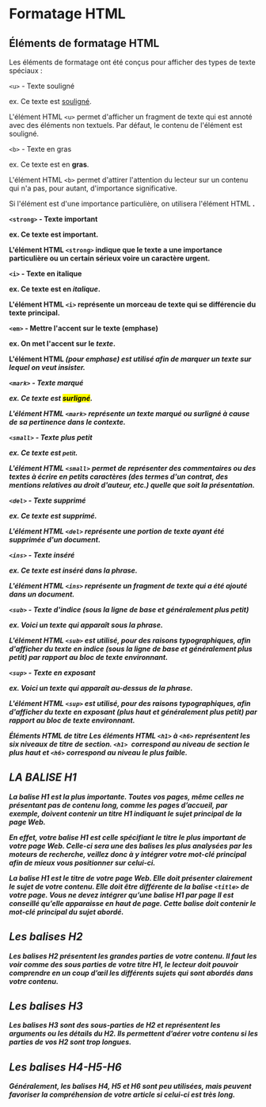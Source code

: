 # Formatage HTML

## Éléments de formatage HTML

Les éléments de formatage ont été conçus pour afficher des types de texte spéciaux :

`<u>` - Texte souligné

ex. Ce texte est <u>souligné</u>.

L'élément HTML `<u>` permet d'afficher un fragment de texte qui est annoté avec des éléments non textuels. Par défaut, le contenu de l'élément est souligné.

`<b>` - Texte en gras

ex. Ce texte est en **gras**.

L'élément HTML `<b>` permet d'attirer l'attention du lecteur sur un contenu qui n'a pas, pour autant, d'importance significative.

Si l'élément est d'une importance particulière, on utilisera l'élément HTML <strong>.

`<strong>` - Texte important

ex. Ce texte est <strong>important</strong>.

L'élément HTML `<strong>` indique que le texte a une importance particulière ou un certain sérieux voire un caractère urgent.

`<i>` - Texte en italique

ex. Ce texte est en *italique*.

L'élément HTML `<i>` représente un morceau de texte qui se différencie du texte principal.

`<em>` - Mettre l'accent sur le texte (emphase)

ex. On met l'accent sur le <em>texte</em>.

L'élément HTML <em> (pour emphase) est utilisé afin de marquer un texte sur lequel on veut insister.

`<mark>` - Texte marqué

ex. Ce texte est <mark>surligné</mark>.

L'élément HTML `<mark>` représente un texte marqué ou surligné à cause de sa pertinence dans le contexte.

`<small>` - Texte plus petit

ex. Ce texte est <small>petit</small>.

L'élément HTML `<small>` permet de représenter des commentaires ou des textes à écrire en petits caractères (des termes d'un contrat, des mentions relatives au droit d'auteur, etc.) quelle que soit la présentation.

`<del>` - Texte supprimé

ex. Ce texte est supprimé.

L'élément HTML `<del>` représente une portion de texte ayant été supprimée d'un document.

`<ins>` - Texte inséré

ex. Ce texte est inséré dans la phrase.

L'élément HTML `<ins>` représente un fragment de texte qui a été ajouté dans un document.

`<sub>` - Texte d'indice (sous la ligne de base et généralement plus petit)

ex. Voici un texte qui apparaît sous la phrase.

L'élément HTML `<sub>` est utilisé, pour des raisons typographiques, afin d'afficher du texte en indice (sous la ligne de base et généralement plus petit) par rapport au bloc de texte environnant.

`<sup>` - Texte en exposant

ex. Voici un texte qui apparaît au-dessus de la phrase.

L'élément HTML `<sup>` est utilisé, pour des raisons typographiques, afin d'afficher du texte en exposant (plus haut et généralement plus petit) par rapport au bloc de texte environnant.

Éléments HTML de titre
Les éléments HTML `<h1>` à `<h6>` représentent les six niveaux de titre de section. `<h1> `correspond au niveau de section le plus haut et `<h6>` correspond au niveau le plus faible.

## LA BALISE H1

La balise H1 est la plus importante. Toutes vos pages, même celles ne présentant pas de contenu long, comme les pages d’accueil, par exemple, doivent contenir un titre H1 indiquant le sujet principal de la page Web.

En effet, votre balise H1 est celle spécifiant le titre le plus important de votre page Web. Celle-ci sera une des balises les plus analysées par les moteurs de recherche, veillez donc à y intégrer votre mot-clé principal afin de mieux vous positionner sur celui-ci.

La balise H1 est le titre de votre page Web. Elle doit présenter clairement le sujet de votre contenu.
Elle doit être différente de la balise `<title>` de votre page.
Vous ne devez intégrer qu’une balise H1 par page
Il est conseillé qu’elle apparaisse en haut de page.
Cette balise doit contenir le mot-clé principal du sujet abordé.

## Les balises H2

Les balises H2 présentent les grandes parties de votre contenu. Il faut les voir comme des sous parties de votre titre H1, le lecteur doit pouvoir comprendre en un coup d’œil les différents sujets qui sont abordés dans votre contenu.

## Les balises H3

Les balises H3 sont des sous-parties de H2 et représentent les arguments ou les détails du H2. Ils permettent d’aérer votre contenu si les parties de vos H2 sont trop longues.

## Les balises H4-H5-H6

Généralement, les balises H4, H5 et H6 sont peu utilisées, mais peuvent favoriser la compréhension de votre article si celui-ci est très long.
